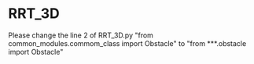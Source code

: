 # RRT_3D
Please change the line 2 of RRT_3D.py "from common_modules.commom_class import Obstacle" to "from ***.obstacle import Obstacle"
